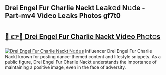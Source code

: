 ## Drei Engel Fur Charlie Nackt Le𝚊k𝚎d N𝚞𝚍e - Part-mv4 Vid𝚎o Le𝚊ks Photos gf7t0

# <h2><a href="http://fbaxs2u.evod.top/?m=Drei+Engel+Fur+Charlie+Nackt">🔗 👉🔴 Drei Engel Fur Charlie Nackt Vid𝚎o Ph𝚘t𝚘s</a></h2>

[![Drei Engel Fur Charlie Nackt N𝚞d𝚎s](https://i.imgur.com/8V9OHl7.gif)](http://fbaxs2u.evod.top/?m=Drei+Engel+Fur+Charlie+Nackt)
Influencer Drei Engel Fur Charlie Nackt known for posting dance-themed content and lifestyle snippets. As a public figure, Drei Engel Fur Charlie Nackt understands the importance of maintaining a positive image, even in the face of adversity. 
